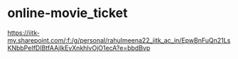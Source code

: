 # online-movie_ticket
https://iitk-my.sharepoint.com/:f:/g/personal/rahulmeena22_iitk_ac_in/EpwBnFuQn21LsKNbbPeIfDIBtfAAjlkEvXnkhlvOjO1ecA?e=bbdBvp
